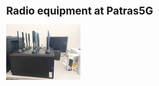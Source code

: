 <!-- TITLE: Radio Equipment -->
<!-- SUBTITLE: Radio equipment at Patras5G -->

# Radio equipment at Patras5G

<img src="/uploads/images/amarisoft-indoor.jpg" width="200">

